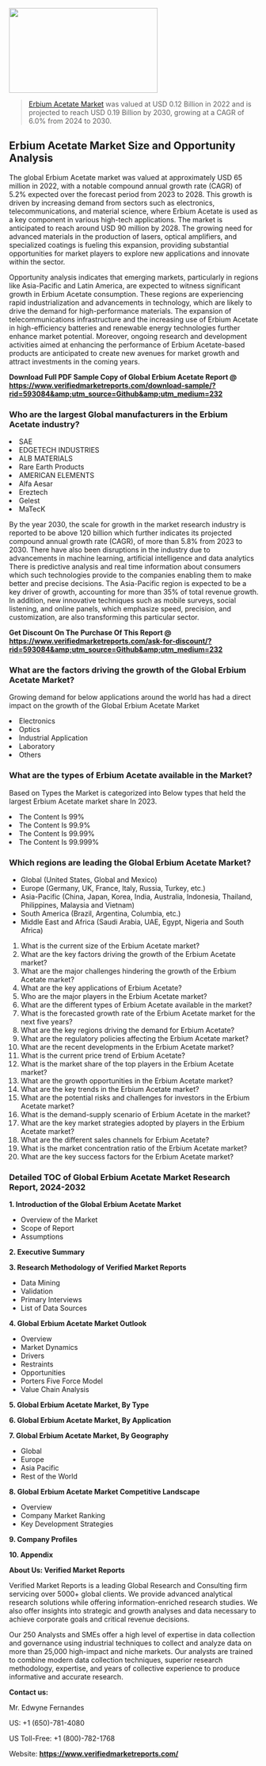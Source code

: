 <img src="https://ffe5etoiles.com/wp-content/uploads/2024/12/MST1-300x171.png" alt="" width="300" height="171" class="alignnone size-medium wp-image-20088" /><blockquote><p><p><a href="https://www.verifiedmarketreports.com/download-sample/?rid=593084&utm_source=Github&utm_medium=232" target="_blank">Erbium Acetate Market</a> was valued at USD 0.12 Billion in 2022 and is projected to reach USD 0.19 Billion by 2030, growing at a CAGR of 6.0% from 2024 to 2030.</p></blockquote><p><h2>Erbium Acetate Market Size and Opportunity Analysis</h2><p>The global Erbium Acetate market was valued at approximately USD 65 million in 2022, with a notable compound annual growth rate (CAGR) of 5.2% expected over the forecast period from 2023 to 2028. This growth is driven by increasing demand from sectors such as electronics, telecommunications, and material science, where Erbium Acetate is used as a key component in various high-tech applications. The market is anticipated to reach around USD 90 million by 2028. The growing need for advanced materials in the production of lasers, optical amplifiers, and specialized coatings is fueling this expansion, providing substantial opportunities for market players to explore new applications and innovate within the sector.</p><p>Opportunity analysis indicates that emerging markets, particularly in regions like Asia-Pacific and Latin America, are expected to witness significant growth in Erbium Acetate consumption. These regions are experiencing rapid industrialization and advancements in technology, which are likely to drive the demand for high-performance materials. The expansion of telecommunications infrastructure and the increasing use of Erbium Acetate in high-efficiency batteries and renewable energy technologies further enhance market potential. Moreover, ongoing research and development activities aimed at enhancing the performance of Erbium Acetate-based products are anticipated to create new avenues for market growth and attract investments in the coming years.</p></p><p class=""><strong>Download Full PDF Sample Copy of Global Erbium Acetate Report @ <a href="https://www.verifiedmarketreports.com/download-sample/?rid=593084&amp;utm_source=Github&amp;utm_medium=232" target="_blank">https://www.verifiedmarketreports.com/download-sample/?rid=593084&amp;utm_source=Github&amp;utm_medium=232</a></strong></p><h3 id="" class="">Who are the largest Global manufacturers in the Erbium Acetate industry?</h3><p><li>SAE</li><li> EDGETECH INDUSTRIES</li><li> ALB MATERIALS</li><li> Rare Earth Products</li><li> AMERICAN ELEMENTS</li><li> Alfa Aesar</li><li> Ereztech</li><li> Gelest</li><li> MaTecK</li></p><div class=""><div class="" dir="" data-message-author-role="" data-message-id="" data-message-model-slug=""><div class=""><div class=""><div class=""><div class="" dir="" data-message-author-role="" data-message-id="" data-message-model-slug=""><div class=""><div class=""><p>By the year 2030, the scale for growth in the market research industry is reported to be above 120 billion which further indicates its projected compound annual growth rate (CAGR), of more than 5.8% from 2023 to 2030. There have also been disruptions in the industry due to advancements in machine learning, artificial intelligence and data analytics There is predictive analysis and real time information about consumers which such technologies provide to the companies enabling them to make better and precise decisions. The Asia-Pacific region is expected to be a key driver of growth, accounting for more than 35% of total revenue growth. In addition, new innovative techniques such as mobile surveys, social listening, and online panels, which emphasize speed, precision, and customization, are also transforming this particular sector.</p><p><strong>Get Discount On The Purchase Of This Report @&nbsp; <a href="https://www.verifiedmarketreports.com/ask-for-discount/?rid=593084&amp;utm_source=Github&amp;utm_medium=232" target="_blank">https://www.verifiedmarketreports.com/ask-for-discount/?rid=593084&amp;utm_source=Github&amp;utm_medium=232</a></strong></p></div></div></div></div></div></div></div></div><h3 id="" class="">What are the factors driving the growth of the Global Erbium Acetate Market?</h3><p id="" class="">Growing demand for below applications around the world has had a direct impact on the growth of the Global Erbium Acetate Market</p><p id="" class=""><li>Electronics</li><li> Optics</li><li> Industrial Application</li><li> Laboratory</li><li> Others</li></p><h3 id="" class="">What are the types of Erbium Acetate available in the Market?</h3><p id="" class="">Based on Types the Market is categorized into Below types that held the largest Erbium Acetate market share In 2023.</p><p id="" class=""><li>The Content Is 99%</li><li> The Content Is 99.9%</li><li> The Content Is 99.99%</li><li> The Content Is 99.999%</li></p><h3 id="" class="">Which regions are leading the Global Erbium Acetate Market?</h3><ul><li>Global (United States, Global and Mexico)</li><li>Europe (Germany, UK, France, Italy, Russia, Turkey, etc.)</li><li>Asia-Pacific (China, Japan, Korea, India, Australia, Indonesia, Thailand, Philippines, Malaysia and Vietnam)</li><li>South America (Brazil, Argentina, Columbia, etc.)</li><li>Middle East and Africa (Saudi Arabia, UAE, Egypt, Nigeria and South Africa)</li></ul><p><ol> <li>What is the current size of the Erbium Acetate market?</li> <li>What are the key factors driving the growth of the Erbium Acetate market?</li> <li>What are the major challenges hindering the growth of the Erbium Acetate market?</li> <li>What are the key applications of Erbium Acetate?</li> <li>Who are the major players in the Erbium Acetate market?</li> <li>What are the different types of Erbium Acetate available in the market?</li> <li>What is the forecasted growth rate of the Erbium Acetate market for the next five years?</li> <li>What are the key regions driving the demand for Erbium Acetate?</li> <li>What are the regulatory policies affecting the Erbium Acetate market?</li> <li>What are the recent developments in the Erbium Acetate market?</li> <li>What is the current price trend of Erbium Acetate?</li> <li>What is the market share of the top players in the Erbium Acetate market?</li> <li>What are the growth opportunities in the Erbium Acetate market?</li> <li>What are the key trends in the Erbium Acetate market?</li> <li>What are the potential risks and challenges for investors in the Erbium Acetate market?</li> <li>What is the demand-supply scenario of Erbium Acetate in the market?</li> <li>What are the key market strategies adopted by players in the Erbium Acetate market?</li> <li>What are the different sales channels for Erbium Acetate?</li> <li>What is the market concentration ratio of the Erbium Acetate market?</li> <li>What are the key success factors for the Erbium Acetate market?</li></ol></p><h3 id="" class="">Detailed TOC of Global Erbium Acetate Market Research Report, 2024-2032</h3><p id="" class=""><strong>1. Introduction of the Global Erbium Acetate Market</strong></p><ul><li>Overview of the Market</li><li>Scope of Report</li><li>Assumptions</li></ul><p id="" class=""><strong>2. Executive Summary</strong></p><p id="" class=""><strong>3. Research Methodology of&nbsp;Verified Market Reports</strong></p><ul><li>Data Mining</li><li>Validation</li><li>Primary Interviews</li><li>List of Data Sources</li></ul><p id="" class=""><strong>4. Global Erbium Acetate Market Outlook</strong></p><ul><li>Overview</li><li>Market Dynamics</li><li>Drivers</li><li>Restraints</li><li>Opportunities</li><li>Porters Five Force Model</li><li>Value Chain Analysis</li></ul><p id="" class=""><strong>5. Global Erbium Acetate Market, By&nbsp;Type</strong></p><p id="" class=""><strong>6. Global Erbium Acetate Market, By Application</strong></p><p id="" class=""><strong>7. Global Erbium Acetate Market, By Geography</strong></p><ul><li>Global</li><li>Europe</li><li>Asia Pacific</li><li>Rest of the World</li></ul><p id="" class=""><strong>8. Global Erbium Acetate Market Competitive Landscape</strong></p><ul><li>Overview</li><li>Company Market Ranking</li><li>Key Development Strategies</li></ul><p id="" class=""><strong>9. Company Profiles</strong></p><p id="" class=""><strong>10. Appendix</strong></p><p id="" class=""><strong>About Us: Verified Market Reports</strong></p><p id="" class="">Verified Market Reports is a leading Global Research and Consulting firm servicing over 5000+ global clients. We provide advanced analytical research solutions while offering information-enriched research studies. We also offer insights into strategic and growth analyses and data necessary to achieve corporate goals and critical revenue decisions.</p><p id="" class="">Our 250 Analysts and SMEs offer a high level of expertise in data collection and governance using industrial techniques to collect and analyze data on more than 25,000 high-impact and niche markets. Our analysts are trained to combine modern data collection techniques, superior research methodology, expertise, and years of collective experience to produce informative and accurate research.</p><p id="" class=""><strong>Contact us:</strong></p><p id="" class="">Mr. Edwyne Fernandes</p><p id="" class="">US: +1 (650)-781-4080</p><p id="" class="">US Toll-Free: +1 (800)-782-1768</p><p id="" class="">Website: <a target="" data-test-app-aware-link=""><strong>https://www.verifiedmarketreports.com/</strong></a></p>
